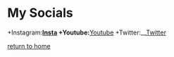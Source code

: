 # My Socials

+Instagram:__[Insta](https://www.instagram.com/trav.kell/)
+Youtube:__[Youtube](https://www.youtube.com/watch?v=afFb_DcBBdA)
+Twitter:__[Twitter](https://twitter.com)

[return to home](./README.md)


